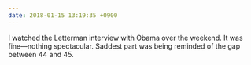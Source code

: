 ```yaml
---
date: 2018-01-15 13:19:35 +0900
---
```

I watched the Letterman interview with Obama over the weekend. It was fine—nothing spectacular. Saddest part was being reminded of the gap between 44 and 45.
